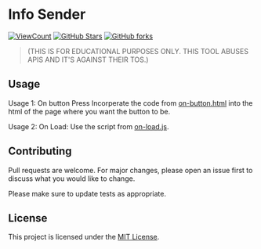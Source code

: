 # Info Sender

[![ViewCount](https://img.shields.io/endpoint?url=https://hits.dwyl.com/Minoa/bombers.json%3Fcolor%3Dblue&label=Views)](http://hits.dwyl.com/Minoa/infosender)
 [![GitHub Stars](https://img.shields.io/github/stars/M1noa/infosender.svg)](https://github.com/M1noa/bombers/stargazers) [![GitHub forks](https://img.shields.io/github/forks/M1noa/infosender.svg)](https://github.com/M1noa/infosender/network)
> (THIS IS FOR EDUCATIONAL PURPOSES ONLY. THIS TOOL ABUSES APIS AND IT'S AGAINST THEIR TOS.)

## Usage

Usage 1: On button Press   Incorperate the code from [on-button.html](https://raw.githubusercontent.com/M1noa/infosender/main/on-button.html) into the html of the page where you want the button to be.

Usage 2: On Load: Use the script from [on-load.js](https://raw.githubusercontent.com/M1noa/infosender/main/on-load.js).


## Contributing

Pull requests are welcome. For major changes, please open an issue first to discuss what you would like to change.

Please make sure to update tests as appropriate.

## License

This project is licensed under the [MIT License](https://choosealicense.com/licenses/mit/).
